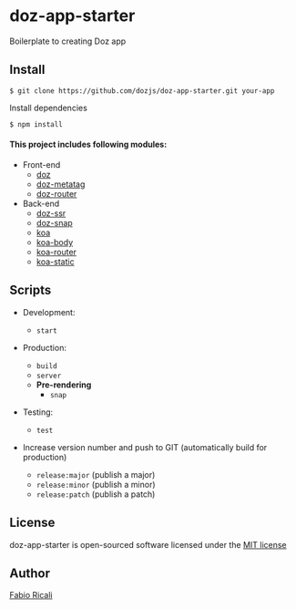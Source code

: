 # doz-app-starter
Boilerplate to creating Doz app

## Install
```
$ git clone https://github.com/dozjs/doz-app-starter.git your-app
```

Install dependencies
```
$ npm install
```

#### This project includes following modules:

- Front-end
    - [doz](https://github.com/dozjs/doz/)
    - [doz-metatag](https://github.com/dozjs/doz-metatag)
    - [doz-router](https://github.com/dozjs-cmp/doz-router)
- Back-end
    - [doz-ssr](https://github.com/dozjs/doz-ssr)
    - [doz-snap](https://github.com/dozjs/doz-snap)
    - [koa](https://github.com/koajs/koa)
    - [koa-body](https://github.com/dlau/koa-body)
    - [koa-router](https://github.com/alexmingoia/koa-router)
    - [koa-static](https://github.com/koajs/static)

## Scripts
- Development:
    - `start`
- Production:
    - `build`
    - `server`
    - **Pre-rendering**
        - `snap`

- Testing:
    - `test`
- Increase version number and push to GIT (automatically build for production)
    - `release:major` (publish a major)
    - `release:minor` (publish a minor)
    - `release:patch` (publish a patch)

## License
doz-app-starter is open-sourced software licensed under the <a target="_blank" href="http://opensource.org/licenses/MIT">MIT license</a>

## Author
<a target="_blank" href="http://rica.li">Fabio Ricali</a>